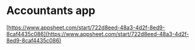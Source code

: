 # Accountants app

[https://www.appsheet.com/start/722d8eed-48a3-4d2f-8ed9-8caf4435c086](https://www.appsheet.com/start/722d8eed-48a3-4d2f-8ed9-8caf4435c086)
